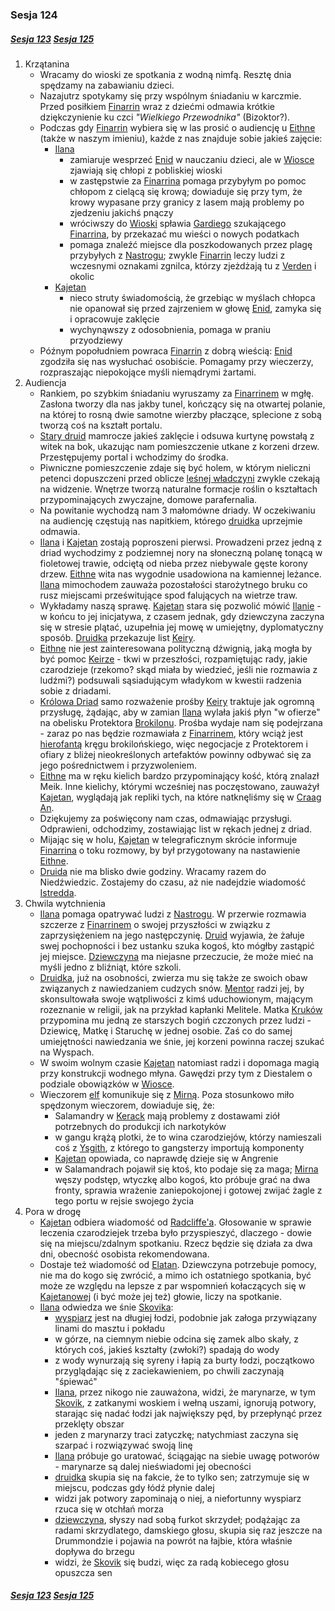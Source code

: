 ### Sesja 124
##### [Sesja 123](#sesja-123) [Sesja 125](#sesja-125)
1. Krzątanina
    - Wracamy do wioski ze spotkania z wodną nimfą. Resztę dnia spędzamy na zabawianiu dzieci.
    - Nazajutrz spotykamy się przy wspólnym śniadaniu w karczmie. Przed posiłkiem [Finarrin](#p_druid_finarrin) wraz z dziećmi odmawia krótkie dziękczynienie ku czci _"Wielkiego Przewodnika"_ (Bizoktor?).
    - Podczas gdy [Finarrin](#p_druid_finarrin) wybiera się w las prosić o audiencję u [Eithne](#p_eithne) (także w naszym imieniu), każde z nas znajduje sobie jakieś zajęcie:
        - [Ilana](#g_ilana)
            - zamiaruje wesprzeć [Enid](#p_enid) w nauczaniu dzieci, ale w [Wiosce](#l_wioska) zjawiają się chłopi z pobliskiej wioski
            - w zastępstwie za [Finarrina](#p_druid_finarrin) pomaga przybyłym po pomoc chłopom z cielącą się krową; dowiaduje się przy tym, że krowy wypasane przy granicy z lasem mają problemy po zjedzeniu jakichś pnączy
            - wróciwszy do [Wioski](#l_wioska) spławia [Gardiego](#p_gardi) szukającego [Finarrina](#p_druid_finarrin), by przekazać mu wieści o nowych podatkach
            - pomaga znaleźć miejsce dla poszkodowanych przez plagę przybyłych z [Nastrogu](#l_nastrog); zwykle [Finarrin](#p_druid_finarrin) leczy ludzi z wczesnymi oznakami zgnilca, którzy zjeżdżają tu z [Verden](#l_verden) i okolic
        - [Kajetan](#g_kajetan)
            - nieco struty świadomością, że grzebiąc w myślach chłopca nie opanował się przed zajrzeniem w głowę [Enid](#p_enid), zamyka się i opracowuje zaklęcie
            - wychynąwszy z odosobnienia, pomaga w praniu przyodziewy
    - Późnym popołudniem powraca [Finarrin](#p_druid_finarrin) z dobrą wieścią: [Enid](#p_enid) zgodziła się nas wysłuchać osobiście. Pomagamy przy wieczerzy, rozpraszając niepokojące myśli niemądrymi żartami.
2. Audiencja
    - Rankiem, po szybkim śniadaniu wyruszamy za [Finarrinem](#p_druid_finarrin) w mgłę. Zasłona tworzy dla nas jakby tunel, kończący się na otwartej polanie, na której to rosną dwie samotne wierzby płaczące, splecione z sobą tworzą coś na kształt portalu.
    - [Stary druid](#p_druid_finarrin) mamrocze jakieś zaklęcie i odsuwa kurtynę powstałą z witek na bok, ukazując nam pomieszczenie utkane z korzeni drzew. Przestępujemy portal i wchodzimy do środka.
    - Piwniczne pomieszczenie zdaje się być holem, w którym nieliczni petenci dopuszczeni przed oblicze [leśnej władczyni](#p_eithne) zwykle czekają na widzenie. Wnętrze tworzą naturalne formacje roślin o kształtach przypominających zwyczajne, domowe parafernalia.
    - Na powitanie wychodzą nam 3 małomówne driady. W oczekiwaniu na audiencję częstują nas napitkiem, którego [druidka](#g_ilana) uprzejmie odmawia.
    - [Ilana](#g_ilana) i [Kajetan](#g_kajetan) zostają poproszeni pierwsi. Prowadzeni przez jedną z driad wychodzimy z podziemnej nory na słoneczną polanę tonącą w fioletowej trawie, odciętą od nieba przez niebywale gęste korony drzew. [Eithne](#p_eithne) wita nas wygodnie usadowiona na kamiennej leżance. [Ilana](#g_ilana) mimochodem zauważa pozostałości starożytnego bruku co rusz miejscami prześwitujące spod falujących na wietrze traw.
    - Wykładamy naszą sprawę. [Kajetan](#g_kajetan) stara się pozwolić mówić [Ilanie](#g_ilana) - w końcu to jej inicjatywa, z czasem jednak, gdy dziewczyna zaczyna się w stresie plątać, uzupełnia jej mowę w umiejętny, dyplomatyczny sposób. [Druidka](#g_ilana) przekazuje list [Keiry](#p_keira_metz).
    - [Eithne](#p_eithne) nie jest zainteresowana polityczną dźwignią, jaką mogła by być pomoc [Keirze](#p_keira_metz) - tkwi w przeszłości, rozpamiętując rady, jakie czarodzieje (rzekomo? skąd miała by wiedzieć, jeśli nie rozmawia z ludźmi?) podsuwali sąsiadującym władykom w kwestii radzenia sobie z driadami.
    - [Królowa Driad](#p_eithne) samo rozważenie prośby [Keiry](#p_keira_metz) traktuje jak ogromną przysługę, żądając, aby w zamian [Ilana](#g_ilana) wylała jakiś płyn "w ofierze" na obelisku Protektora [Brokilonu](#l_brokilon). Prośba wydaje nam się podejrzana - zaraz po nas będzie rozmawiała z [Finarrinem](#p_druid_finarrin), który wciąż jest [hierofantą](#p_druid_finarrin) kręgu brokilońskiego, więc negocjacje z Protektorem i ofiary z bliżej nieokreślonych artefaktów powinny odbywać się za jego pośrednictwem i przyzwoleniem.
    - [Eithne](#p_eithne) ma w ręku kielich bardzo przypominający kość, którą znalazł Meik. Inne kielichy, którymi wcześniej nas poczęstowano, zauważył [Kajetan](#g_kajetan), wyglądają jak repliki tych, na które natknęliśmy się w [Craag An](#l_craag_an).
    - Dziękujemy za poświęcony nam czas, odmawiając przysługi. Odprawieni, odchodzimy, zostawiając list w rękach jednej z driad.
    - Mijając się w holu, [Kajetan](#g_kajetan) w telegraficznym skrócie informuje [Finarrina](#p_druid_finarrin) o toku rozmowy, by był przygotowany na nastawienie [Eithne](#p_eithne).
    - [Druida](#p_druid_finarrin) nie ma blisko dwie godziny. Wracamy razem do Niedźwiedzic. Zostajemy do czasu, aż nie nadejdzie wiadomość [Istredda](#p_istredd).
3. Chwila wytchnienia
    - [Ilana](#g_ilana) pomaga opatrywać ludzi z [Nastrogu](#l_nastrog). W przerwie rozmawia szczerze z [Finarrinem](#p_druid_finarrin) o swojej przyszłości w związku z zaprzysiężeniem na jego następczynię. [Druid](#p_druid_finarrin) wyjawia, że żałuje swej pochopności i bez ustanku szuka kogoś, kto mógłby zastąpić jej miejsce. [Dziewczyna](#g_ilana) ma niejasne przeczucie, że może mieć na myśli jedno z bliźniąt, które szkoli.
    - [Druidka](#g_ilana), już na osobności, zwierza mu się także ze swoich obaw związanych z nawiedzaniem cudzych snów. [Mentor](#p_druid_finarrin) radzi jej, by skonsultowała swoje wątpliwości z kimś uduchowionym, mającym rozeznanie w religii, jak na przykład kapłanki Melitele. Matka [Kruków](#r_kruk) przypomina mu jedną ze starszych bogiń czczonych przez ludzi - Dziewicę, Matkę i Staruchę w jednej osobie. Zaś co do samej umiejętności nawiedzania we śnie, jej korzeni powinna raczej szukać na Wyspach.
    - W swoim wolnym czasie [Kajetan](#g_kajetan) natomiast radzi i dopomaga magią przy konstrukcji wodnego młyna. Gawędzi przy tym z Diestalem o podziale obowiązków w [Wiosce](#l_wioska).
    - Wieczorem [elf](#g_kajetan) komunikuje się z [Mirną](#p_mirna). Poza stosunkowo miło spędzonym wieczorem, dowiaduje się, że:
        - Salamandry w [Kerack](#l_kerack) mają problemy z dostawami ziół potrzebnych do produkcji ich narkotyków
        - w gangu krążą plotki, że to wina czarodziejów, którzy namieszali coś z [Ysgith](#l_ysgith), z którego to gangsterzy importują komponenty
        - [Kajetan](#g_kajetan) opowiada, co naprawdę dzieje się w Angrenie
        - w Salamandrach pojawił się ktoś, kto podaje się za maga; [Mirna](#p_mirna) węszy podstęp, wtyczkę albo kogoś, kto próbuje grać na dwa fronty, sprawia wrażenie zaniepokojonej i gotowej zwijać żagle z tego portu w rejsie swojego życia
4. Pora w drogę
    - [Kajetan](#g_kajetan) odbiera wiadomość od [Radcliffe'a](#p_radcliffe). Głosowanie w sprawie leczenia czarodziejek trzeba było przyspieszyć, dlaczego - dowie się na miejscu/zdalnym spotkaniu. Rzecz będzie się działa za dwa dni, obecność osobista rekomendowana.
    - Dostaje też wiadomość od [Elatan](#p_elatan). Dziewczyna potrzebuje pomocy, nie ma do kogo się zwrócić, a mimo ich ostatniego spotkania, być może ze względu na lepsze z par wspomnień kołaczących się w [Kajetanowej](#g_kajetan) (i być może jej też) głowie, liczy na spotkanie.
    - [Ilana](#g_ilana) odwiedza we śnie [Skovika](#p_skovik):
        - [wyspiarz](#p_skovik) jest na długiej łodzi, podobnie jak załoga przywiązany linami do masztu i pokładu
        - w górze, na ciemnym niebie odcina się zamek albo skały, z których coś, jakieś kształty (zwłoki?) spadają do wody
        - z wody wynurzają się syreny i łapią za burty łodzi, początkowo przyglądając się z zaciekawieniem, po chwili zaczynają "śpiewać" 
        - [Ilana](#g_ilana), przez nikogo nie zauważona, widzi, że marynarze, w tym [Skovik](#p_skovik), z zatkanymi woskiem i wełną uszami, ignorują potwory, starając się nadać łodzi jak największy pęd, by przepłynąć przez przeklęty obszar
        - jeden z marynarzy traci zatyczkę; natychmiast zaczyna się szarpać i rozwiązywać swoją linę
        - [Ilana](#g_ilana) próbuje go uratować, ściągając na siebie uwagę potworów - marynarze są dalej nieświadomi jej obecności
        - [druidka](#g_ilana) skupia się na fakcie, że to tylko sen; zatrzymuje się w miejscu, podczas gdy łódź płynie dalej
        - widzi jak potwory zapominają o niej, a niefortunny wyspiarz rzuca się w otchłań morza
        - [dziewczyna](#g_ilana), słyszy nad sobą furkot skrzydeł; podążając za radami skrzydlatego, damskiego głosu, skupia się raz jeszcze na Drummondzie i pojawia na powrót na łajbie, która właśnie dopływa do brzegu
        - widzi, że [Skovik](#p_skovik) się budzi, więc za radą kobiecego głosu opuszcza sen

##### [Sesja 123](#sesja-123) [Sesja 125](#sesja-125)